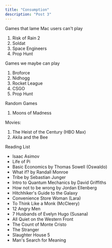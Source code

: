 ```yaml
---
title: "Consumption"
description: "Post 3"
---
```


Games that lame Mac users can't play

1. Risk of Rain 2
2. Soldat
3. Space Engineers
4. Prop Hunt

Games we maybe can play

1. Broforce
2. Nidhogg
3. Rocket League
4. CSGO
5. Prop Hunt

Random Games

1. Moons of Madness

Movies:

1. The Heist of the Century (HBO Max)
2. Akila and the Bee 

Reading List
- Isaac Asimov
- Life of Pi
- Basic Economics by Thomas Sowell (Oswaldo)
- What if? by Randall Monroe
- Tribe by Sebastian Junger
- Intro to Quantum Mechanics by David Griffiths
- How not to be wrong by Jordan Ellenberg
- Hitchhiker's Guide to the Galaxy
- Convenience Store Woman (Lara)
- To Think Like a Monk (McCleery)
- 12 Angry Men
- 7 Husbands of Evelyn Hugo (Susana)
- All Quiet on the Western Front
- The Count of Monte Cristo
- The Stranger
- Slaughter House 5
- Man's Search for Meaning